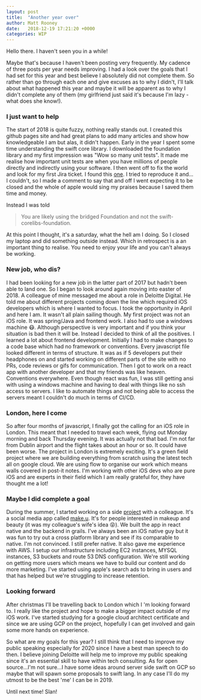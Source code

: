 ```yaml
---
layout: post
title:  "Another year over"
author: Matt Rooney
date:   2018-12-19 17:21:20 +0000
categories: WIP
---
```


Hello there. I haven't seen you in a while! 

Maybe that's because I haven't been posting very frequently. My cadence of three posts per year needs improving. 
I had a look over the goals that I had set for this year and best believe I absolutely did not complete them. So rather than 
go through each one and give excuses as to why I didn't, I'll talk about what happened this year and maybe it will be apparent as to 
why I didn't complete any of them (my girlfriend just said it's because I'm lazy - what does she know!).

### I just want to help

The start of 2018 is quite fuzzy, nothing really stands out. I created this github pages site and had great plans to add many articles
and show how knowledgeable I am but alas, it didn't happen. Early in the year I spent some time understanding the swift core library.
I downloaded the foundation library and my first impression was "Wow so many unit tests". It made me realise how important unit tests 
are when you have millions of people directly and indirectly using your software. I then went off to fix the world and look for my first Jira ticket. 
I found this [one](https://bugs.swift.org/browse/SR-6530?focusedCommentId=32076&page=com.atlassian.jira.plugin.system.issuetabpanels:comment-tabpanel#comment-32076). 
I tried to reproduce it and... I couldn't, so I made a comment to say that and off I went expecting it to be closed and the whole of apple would sing my praises because
I saved them time and money. 

Instead I was told 
> You are likely using the bridged Foundation and not the swift-corelibs-foundation.

At this point I thought, it's a saturday, what the hell am I doing. So I closed my laptop and did something outside instead. Which in retrospect is a an important thing
to realise. You need to enjoy your life and you can't always be working.

### New job, who dis?

I had been looking for a new job in the latter part of 2017 but hadn't been able to land one. So I began to look around again moving into easter of 2018.
A colleague of mine messaged me about a role in Deloitte Digital. He told me about different projects coming down the line which required iOS developers which is 
where I wanted to focus. I took the opportunity in April and here I am. It wasn't all plain sailing though. My first project was not an iOS role. It was spring/Java
and frontend work. I also had to use a windows machine :mask:. Although perspective is very important and if you think your situation is bad then it will be.
Instead I decided to think of all the positives. I learned a lot about frontend development. Initially I had to make changes to a code base which had no framework or
conventions. Every javascript file looked different in terms of structure. It was as if 5 developers put their headphones on and started working on different parts of the site with no PRs, code reviews or gifs for communication.
Then I got to work on a react app with another developer and that my friends was like heaven. Conventions everywhere. Even though react was fun, I was still getting ansi with using a windows machine
and having to deal with things like no ssh access to servers. I like to automate things and not being able to access the servers meant I couldn't do much in terms of CI/CD.

### London, here I come

So after four months of javascript, I finally got the calling for an iOS role in London. This meant that I needed to travel each week, flying out Monday morning and
back Thursday evening. It was actually not that bad. I'm not far from Dublin airport and the flight takes about an hour or so. It could have been worse. The project in 
London is extremely exciting. It's a green field project where we are building everything from scratch using the latest tech all on google cloud.
We are using flow to organise our work which means walls covered in post-it notes. I'm working with other iOS devs who are pure iOS and are experts in their field which
I am really grateful for, they have thought me a lot!

### Maybe I did complete a goal

During the summer, I started working on a side [project](https://makeu.app/) with a colleague. It's a social media app called [make.u](https://itunes.apple.com/ie/app/make-u/id1441179129?mt=8). 
It's for people interested in makeup and beauty (it was my colleague's wife's idea :stuck_out_tongue_closed_eyes:). We built the app in react native and the backend in grails. 
I've always been an iOS native guy but it was fun to try out a cross platform library and see if its comparable to native. I'm not convinced. I still prefer native. It also gave me experience with AWS. 
I setup our infrastructure including EC2 instances, MYSQL instances, S3 buckets and route 53 DNS configuration. We're still working on getting more users which means
we have to build our content and do more marketing. I've started using apple's search ads to bring in users and that has helped but we're struggling to increase retention.

### Looking forward

After christmas I'll be travelling back to London which I 'm looking forward to. I really like the project and hope to make a bigger impact outside of my iOS work.
I've started studying for a google cloud architect certificate and since we are using GCP on the project, hopefully I can get involved and gain some more
hands on experience. 

So what are my goals for this year? I still think that I need to improve my public speaking especially for 2020 since I have a best man speech to do then.
I believe joining Deloitte will help me to improve my public speaking since it's an essential skill to have within tech consulting. As for
open source...I'm not sure...I have some ideas around server side swift on GCP so maybe that will spawn some proposals to swift lang.
In any case I'll do my utmost to be the best 'me' I can be in 2019.

Until next time! Slan!